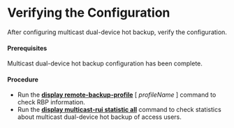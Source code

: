 Verifying the Configuration
===========================

After configuring multicast dual-device hot backup, verify the configuration.

#### Prerequisites

Multicast dual-device hot backup configuration has been complete.


#### Procedure

* Run the [**display remote-backup-profile**](cmdqueryname=display+remote-backup-profile) [ *profileName* ] command to check RBP information.
* Run the [**display multicast-rui statistic all**](cmdqueryname=display+multicast-rui+statistic+all) command to check statistics about multicast dual-device hot backup of access users.